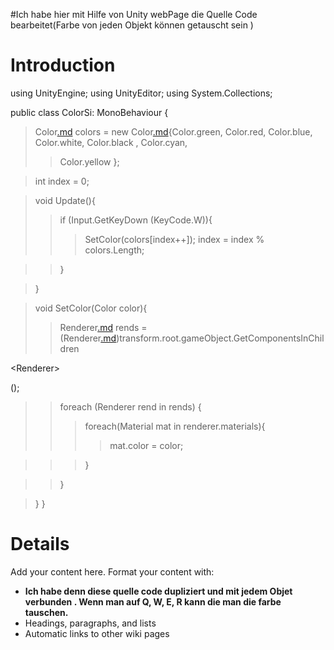 #Ich habe hier mit Hilfe von Unity webPage die Quelle Code bearbeitet(Farbe von jeden Objekt können getauscht sein  )
# Introduction #


using UnityEngine;
using UnityEditor;
using System.Collections;

public class ColorSi: MonoBehaviour {
> Color[.md](.md) colors = new Color[.md](.md){Color.green, Color.red, Color.blue, Color.white, Color.black , Color.cyan,
> > Color.yellow  };

> int index = 0;

> void Update(){
> > if (Input.GetKeyDown (KeyCode.W)){
> > > SetColor(colors[index++]);
> > > index = index % colors.Length;

> > }

> }

> void SetColor(Color color){
> > Renderer[.md](.md) rends = (Renderer[.md](.md))transform.root.gameObject.GetComponentsInChildren

&lt;Renderer&gt;

 ();
> > foreach (Renderer rend in rends) {
> > > foreach(Material mat in renderer.materials){
> > > > mat.color = color;

> > > }

> > }

> }
}


# Details #

Add your content here.  Format your content with:
  * **Ich habe denn diese quelle code dupliziert und mit jedem Objet verbunden . Wenn man auf Q, W, E, R kann die man die farbe tauschen.**
  * Headings, paragraphs, and lists
  * Automatic links to other wiki pages